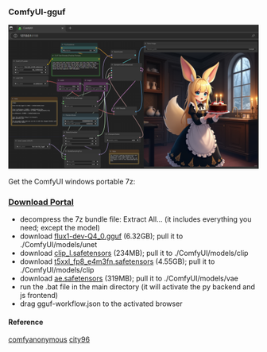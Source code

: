 ### ComfyUI-gguf
![screenshot](gguf.png)

Get the ComfyUI windows portable 7z:
### [Download Portal](https://github.com/calcuis/gguf-comfy/releases/download/0.0.1/ComfyUI_GGUF_windows_portable.7z)
- decompress the 7z bundle file: Extract All... (it includes everything you need; except the model)
- download [flux1-dev-Q4_0.gguf](https://huggingface.co/city96/FLUX.1-dev-gguf/blob/main/flux1-dev-Q4_0.gguf) (6.32GB); pull it to ./ComfyUI/models/unet
- download [clip_l.safetensors](https://huggingface.co/comfyanonymous/flux_text_encoders/blob/main/clip_l.safetensors) (234MB); pull it to ./ComfyUI/models/clip
- download [t5xxl_fp8_e4m3fn.safetensors](https://huggingface.co/comfyanonymous/flux_text_encoders/blob/main/t5xxl_fp8_e4m3fn.safetensors) (4.55GB); pull it to ./ComfyUI/models/clip
- download [ae.safetensors](https://huggingface.co/black-forest-labs/FLUX.1-schnell/blob/main/ae.safetensors) (319MB); pull it to ./ComfyUI/models/vae
- run the .bat file in the main directory (it will activate the py backend and js frontend)
- drag gguf-workflow.json to the activated browser
#### Reference
[comfyanonymous](https://github.com/comfyanonymous/ComfyUI)
[city96](https://github.com/city96/ComfyUI-GGUF)
